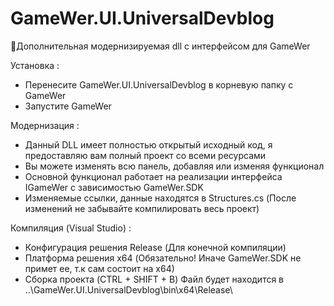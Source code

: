 # GameWer.UI.UniversalDevblog
🔷Дополнительная модернизируемая dll с интерфейсом для GameWer

Установка :
- Перенесите GameWer.UI.UniversalDevblog в корневую папку с GameWer
- Запустите GameWer

Модернизация :
- Данный DLL имеет полностью открытый исходный код, я предоставляю вам полный проект со всеми ресурсами
- Вы можете изменять всю панель, добавляя или изменяя функционал
- Основной функционал работает на реализации интерфейса IGameWer с зависимостью GameWer.SDK
- Изменяемые ссылки, данные находятся в Structures.cs (После изменений не забывайте компилировать весь проект)

Компиляция (Visual Studio) :
- Конфигурация решения Release (Для конечной компиляции)
- Платформа решения x64 (Обязательно! Иначе GameWer.SDK не примет ее, т.к сам состоит на x64)
- Сборка проекта (CTRL + SHIFT + B)
Файл будет находится в ..\\GameWer.UI.UniversalDevblog\bin\x64\Release\
